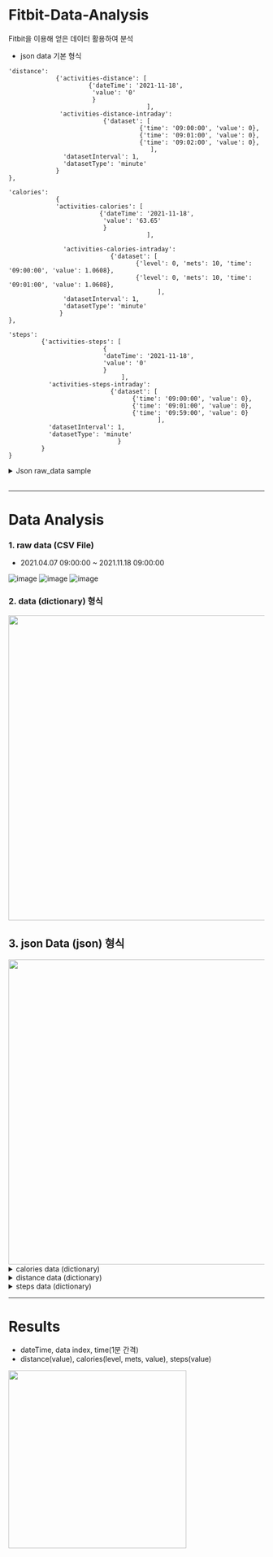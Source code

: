 # Fitbit-Data-Analysis
Fitbit을 이용해 얻은 데이터 활용하여 분석

- json data 기본 형식 
```
'distance':
             {'activities-distance': [
                      {'dateTime': '2021-11-18',
                       'value': '0'
                       }
                                      ],
              'activities-distance-intraday':
                          {'dataset': [
                                    {'time': '09:00:00', 'value': 0},
                                    {'time': '09:01:00', 'value': 0},
                                    {'time': '09:02:00', 'value': 0},
                                       ],
               'datasetInterval': 1,
               'datasetType': 'minute'
             }
}, 

'calories':
             {
             'activities-calories': [
                         {'dateTime': '2021-11-18',
                          'value': '63.65'
                          }
                                      ],

               'activities-calories-intraday':
                            {'dataset': [
                                   {'level': 0, 'mets': 10, 'time': '09:00:00', 'value': 1.0608},
                                   {'level': 0, 'mets': 10, 'time': '09:01:00', 'value': 1.0608},
                                         ],       
               'datasetInterval': 1,
               'datasetType': 'minute'
              }
},

'steps': 
         {'activities-steps': [
                          {
                          'dateTime': '2021-11-18',
                          'value': '0'
                          }
                               ],
           'activities-steps-intraday':
                            {'dataset': [
                                  {'time': '09:00:00', 'value': 0},
                                  {'time': '09:01:00', 'value': 0},
                                  {'time': '09:59:00', 'value': 0}
                                         ], 
           'datasetInterval': 1,
           'datasetType': 'minute'
                              }
         }
}                
```
<details>
  <summary> Json raw_data sample </summary>
  
```json
{'distance': {'activities-distance': [{'dateTime': '2021-04-07', 'value': '0'}], 'activities-distance-intraday': {'dataset': [{'time': '09:00:00', 'value': 0}, {'time': '09:01:00', 'value': 0}, {'time': '09:02:00', 'value': 0}, {'time': '09:03:00', 'value': 0}, {'time': '09:04:00', 'value': 0}, {'time': '09:05:00', 'value': 0}, {'time': '09:06:00', 'value': 0}, {'time': '09:07:00', 'value': 0}, {'time': '09:08:00', 'value': 0}, {'time': '09:09:00', 'value': 0}, {'time': '09:10:00', 'value': 0}, {'time': '09:11:00', 'value': 0}, {'time': '09:12:00', 'value': 0}, {'time': '09:13:00', 'value': 0}, {'time': '09:14:00', 'value': 0}, {'time': '09:15:00', 'value': 0}, {'time': '09:16:00', 'value': 0}, {'time': '09:17:00', 'value': 0}, {'time': '09:18:00', 'value': 0}, {'time': '09:19:00', 'value': 0}, {'time': '09:20:00', 'value': 0}, {'time': '09:21:00', 'value': 0}, {'time': '09:22:00', 'value': 0}, {'time': '09:23:00', 'value': 0}, {'time': '09:24:00', 'value': 0}, {'time': '09:25:00', 'value': 0}, {'time': '09:26:00', 'value': 0}, {'time': '09:27:00', 'value': 0}, {'time': '09:28:00', 'value': 0}, {'time': '09:29:00', 'value': 0}, {'time': '09:30:00', 'value': 0}, {'time': '09:31:00', 'value': 0}, {'time': '09:32:00', 'value': 0}, {'time': '09:33:00', 'value': 0}, {'time': '09:34:00', 'value': 0}, {'time': '09:35:00', 'value': 0}, {'time': '09:36:00', 'value': 0}, {'time': '09:37:00', 'value': 0}, {'time': '09:38:00', 'value': 0}, {'time': '09:39:00', 'value': 0}, {'time': '09:40:00', 'value': 0}, {'time': '09:41:00', 'value': 0}, {'time': '09:42:00', 'value': 0.0028}, {'time': '09:43:00', 'value': 0}, {'time': '09:44:00', 'value': 0}, {'time': '09:45:00', 'value': 0}, {'time': '09:46:00', 'value': 0}, {'time': '09:47:00', 'value': 0}, {'time': '09:48:00', 'value': 0}, {'time': '09:49:00', 'value': 0}, {'time': '09:50:00', 'value': 0}, {'time': '09:51:00', 'value': 0}, {'time': '09:52:00', 'value': 0}, {'time': '09:53:00', 'value': 0}, {'time': '09:54:00', 'value': 0}, {'time': '09:55:00', 'value': 0}, {'time': '09:56:00', 'value': 0}, {'time': '09:57:00', 'value': 0}, {'time': '09:58:00', 'value': 0}, {'time': '09:59:00', 'value': 0}], 'datasetInterval': 1, 'datasetType': 'minute'}}, 'calories': {'activities-calories': [{'dateTime': '2021-04-07', 'value': '67.04'}], 'activities-calories-intraday': {'dataset': [{'level': 0, 'mets': 11, 'time': '09:00:00', 'value': 1.16688}, {'level': 0, 'mets': 11, 'time': '09:01:00', 'value': 1.16688}, {'level': 0, 'mets': 10, 'time': '09:02:00', 'value': 1.0608}, {'level': 0, 'mets': 10, 'time': '09:03:00', 'value': 1.0608}, {'level': 0, 'mets': 10, 'time': '09:04:00', 'value': 1.0608}, {'level': 0, 'mets': 10, 'time': '09:05:00', 'value': 1.0608}, {'level': 0, 'mets': 10, 'time': '09:06:00', 'value': 1.0608}, {'level': 0, 'mets': 10, 'time': '09:07:00', 'value': 1.0608}, {'level': 0, 'mets': 10, 'time': '09:08:00', 'value': 1.0608}, {'level': 0, 'mets': 10, 'time': '09:09:00', 'value': 1.0608}, {'level': 0, 'mets': 10, 'time': '09:10:00', 'value': 1.0608}, {'level': 0, 'mets': 10, 'time': '09:11:00', 'value': 1.0608}, {'level': 0, 'mets': 10, 'time': '09:12:00', 'value': 1.0608}, {'level': 0, 'mets': 10, 'time': '09:13:00', 'value': 1.0608}, {'level': 0, 'mets': 10, 'time': '09:14:00', 'value': 1.0608}, {'level': 0, 'mets': 10, 'time': '09:15:00', 'value': 1.0608}, {'level': 0, 'mets': 10, 'time': '09:16:00', 'value': 1.0608}, {'level': 0, 'mets': 10, 'time': '09:17:00', 'value': 1.0608}, {'level': 0, 'mets': 10, 'time': '09:18:00', 'value': 1.0608}, {'level': 0, 'mets': 10, 'time': '09:19:00', 'value': 1.0608}, {'level': 0, 'mets': 10, 'time': '09:20:00', 'value': 1.0608}, {'level': 0, 'mets': 10, 'time': '09:21:00', 'value': 1.0608}, {'level': 0, 'mets': 11, 'time': '09:22:00', 'value': 1.16688}, {'level': 0, 'mets': 10, 'time': '09:23:00', 'value': 1.0608}, {'level': 0, 'mets': 10, 'time': '09:24:00', 'value': 1.0608}, {'level': 0, 'mets': 10, 'time': '09:25:00', 'value': 1.0608}, {'level': 0, 'mets': 10, 'time': '09:26:00', 'value': 1.0608}, {'level': 0, 'mets': 11, 'time': '09:27:00', 'value': 1.16688}, {'level': 0, 'mets': 10, 'time': '09:28:00', 'value': 1.0608}, {'level': 0, 'mets': 10, 'time': '09:29:00', 'value': 1.0608}, {'level': 0, 'mets': 11, 'time': '09:30:00', 'value': 1.16688}, {'level': 0, 'mets': 10, 'time': '09:31:00', 'value': 1.0608}, {'level': 0, 'mets': 10, 'time': '09:32:00', 'value': 1.0608}, {'level': 0, 'mets': 10, 'time': '09:33:00', 'value': 1.0608}, {'level': 0, 'mets': 10, 'time': '09:34:00', 'value': 1.0608}, {'level': 0, 'mets': 10, 'time': '09:35:00', 'value': 1.0608}, {'level': 0, 'mets': 11, 'time': '09:36:00', 'value': 1.16688}, {'level': 0, 'mets': 10, 'time': '09:37:00', 'value': 1.0608}, {'level': 0, 'mets': 10, 'time': '09:38:00', 'value': 1.0608}, {'level': 0, 'mets': 10, 'time': '09:39:00', 'value': 1.0608}, {'level': 0, 'mets': 11, 'time': '09:40:00', 'value': 1.16688}, {'level': 0, 'mets': 11, 'time': '09:41:00', 'value': 1.16688}, {'level': 1, 'mets': 22, 'time': '09:42:00', 'value': 2.33376}, {'level': 0, 'mets': 10, 'time': '09:43:00', 'value': 1.0608}, {'level': 0, 'mets': 10, 'time': '09:44:00', 'value': 1.0608}, {'level': 0, 'mets': 11, 'time': '09:45:00', 'value': 1.16688}, {'level': 0, 'mets': 11, 'time': '09:46:00', 'value': 1.16688}, {'level': 0, 'mets': 11, 'time': '09:47:00', 'value': 1.16688}, {'level': 0, 'mets': 11, 'time': '09:48:00', 'value': 1.16688}, {'level': 0, 'mets': 10, 'time': '09:49:00', 'value': 1.0608}, {'level': 0, 'mets': 11, 'time': '09:50:00', 'value': 1.16688}, {'level': 0, 'mets': 11, 'time': '09:51:00', 'value': 1.16688}, {'level': 0, 'mets': 10, 'time': '09:52:00', 'value': 1.0608}, {'level': 0, 'mets': 11, 'time': '09:53:00', 'value': 1.16688}, {'level': 0, 'mets': 10, 'time': '09:54:00', 'value': 1.0608}, {'level': 0, 'mets': 11, 'time': '09:55:00', 'value': 1.16688}, {'level': 0, 'mets': 11, 'time': '09:56:00', 'value': 1.16688}, {'level': 0, 'mets': 11, 'time': '09:57:00', 'value': 1.16688}, {'level': 0, 'mets': 11, 'time': '09:58:00', 'value': 1.16688}, {'level': 0, 'mets': 11, 'time': '09:59:00', 'value': 1.16688}], 'datasetInterval': 1, 'datasetType': 'minute'}}, 'steps': {'activities-steps': [{'dateTime': '2021-04-07', 'value': '4'}], 'activities-steps-intraday': {'dataset': [{'time': '09:00:00', 'value': 0}, {'time': '09:01:00', 'value': 0}, {'time': '09:02:00', 'value': 0}, {'time': '09:03:00', 'value': 0}, {'time': '09:04:00', 'value': 0}, {'time': '09:05:00', 'value': 0}, {'time': '09:06:00', 'value': 0}, {'time': '09:07:00', 'value': 0}, {'time': '09:08:00', 'value': 0}, {'time': '09:09:00', 'value': 0}, {'time': '09:10:00', 'value': 0}, {'time': '09:11:00', 'value': 0}, {'time': '09:12:00', 'value': 0}, {'time': '09:13:00', 'value': 0}, {'time': '09:14:00', 'value': 0}, {'time': '09:15:00', 'value': 0}, {'time': '09:16:00', 'value': 0}, {'time': '09:17:00', 'value': 0}, {'time': '09:18:00', 'value': 0}, {'time': '09:19:00', 'value': 0}, {'time': '09:20:00', 'value': 0}, {'time': '09:21:00', 'value': 0}, {'time': '09:22:00', 'value': 0}, {'time': '09:23:00', 'value': 0}, {'time': '09:24:00', 'value': 0}, {'time': '09:25:00', 'value': 0}, {'time': '09:26:00', 'value': 0}, {'time': '09:27:00', 'value': 0}, {'time': '09:28:00', 'value': 0}, {'time': '09:29:00', 'value': 0}, {'time': '09:30:00', 'value': 0}, {'time': '09:31:00', 'value': 0}, {'time': '09:32:00', 'value': 0}, {'time': '09:33:00', 'value': 0}, {'time': '09:34:00', 'value': 0}, {'time': '09:35:00', 'value': 0}, {'time': '09:36:00', 'value': 0}, {'time': '09:37:00', 'value': 0}, {'time': '09:38:00', 'value': 0}, {'time': '09:39:00', 'value': 0}, {'time': '09:40:00', 'value': 0}, {'time': '09:41:00', 'value': 0}, {'time': '09:42:00', 'value': 4}, {'time': '09:43:00', 'value': 0}, {'time': '09:44:00', 'value': 0}, {'time': '09:45:00', 'value': 0}, {'time': '09:46:00', 'value': 0}, {'time': '09:47:00', 'value': 0}, {'time': '09:48:00', 'value': 0}, {'time': '09:49:00', 'value': 0}, {'time': '09:50:00', 'value': 0}, {'time': '09:51:00', 'value': 0}, {'time': '09:52:00', 'value': 0}, {'time': '09:53:00', 'value': 0}, {'time': '09:54:00', 'value': 0}, {'time': '09:55:00', 'value': 0}, {'time': '09:56:00', 'value': 0}, {'time': '09:57:00', 'value': 0}, {'time': '09:58:00', 'value': 0}, {'time': '09:59:00', 'value': 0}], 'datasetInterval': 1, 'datasetType': 'minute'}}}
```
  
</details>
<br> <hr>


# Data Analysis
### 1. raw data (CSV File)
- 2021.04.07 09:00:00 ~ 2021.11.18 09:00:00


![image](https://user-images.githubusercontent.com/71310074/143684509-72c29569-38d4-400a-8c66-a6c9872f819e.png)
![image](https://user-images.githubusercontent.com/71310074/143684558-ffd2f3c3-6437-4c8a-985c-03d281315ad0.png)
![image](https://user-images.githubusercontent.com/71310074/143684571-44b62484-f1a8-4482-a0ea-5d13ecb13d73.png)


### 2. data (dictionary) 형식
<img src= "https://user-images.githubusercontent.com/71310074/143681059-f47078f5-2277-4aa8-ae79-0f2cd1b75aa9.png" width="600">

## 3. json Data (json) 형식
<img src = "https://user-images.githubusercontent.com/71310074/143681372-fe0ba8ab-d5e4-404d-b8bb-24a87701435f.png" width="600">
<br>

<details>
  <summary> calories data (dictionary) </summary>
 

![image](https://user-images.githubusercontent.com/71310074/143681392-2ae6a477-ea25-4f46-b372-8462a92b8579.png)

![image](https://user-images.githubusercontent.com/71310074/143681399-62fe858f-0f6b-4eac-929d-2cef22050ca1.png)

![image](https://user-images.githubusercontent.com/71310074/143681407-2e31645b-fe62-4e96-918e-7bc093261821.png)

![image](https://user-images.githubusercontent.com/71310074/143681416-e31fed29-a7d1-4d03-b706-2064cce6eb88.png)

![image](https://user-images.githubusercontent.com/71310074/143681423-4af9c762-c011-404a-8a10-4bd868988b29.png)


</details>

<details>
  <summary> distance data (dictionary) </summary>
  
  ![image](https://user-images.githubusercontent.com/71310074/143681472-9f9dc46c-f7ac-4f3f-91d7-ea90ec4d60fc.png)
  ![image](https://user-images.githubusercontent.com/71310074/143681489-6f4ec487-d4d8-4c2f-8703-bcec36cffa39.png)
![image](https://user-images.githubusercontent.com/71310074/143681495-609dbb9b-26e8-457d-88c2-e7d8b201aaef.png)
![image](https://user-images.githubusercontent.com/71310074/143681508-3cd941d0-f065-4149-a1dc-e35182dd4356.png)
![image](https://user-images.githubusercontent.com/71310074/143681520-0d8b2eb3-05c6-4266-b3bb-cb34e2184563.png)
![image](https://user-images.githubusercontent.com/71310074/143681526-23951758-29ef-4920-ac29-41d2e7c35ffe.png)
![image](https://user-images.githubusercontent.com/71310074/143681536-33ad03c7-22a5-40ad-8e64-c03af020b894.png)
![image](https://user-images.githubusercontent.com/71310074/143681543-07538def-0c64-421f-bb18-b7c976c14ae4.png)
![image](https://user-images.githubusercontent.com/71310074/143681548-54f3aa5e-bba2-482a-9e9b-b1d48686888f.png)

  
  
</details>

<details>
  <summary> steps data (dictionary) </summary>
  
  ![image](https://user-images.githubusercontent.com/71310074/143681564-decf842b-5259-4390-abac-525d90dbd876.png)

  ![image](https://user-images.githubusercontent.com/71310074/143681573-359c550b-81d7-41b3-bb29-361091ac55c2.png)
![image](https://user-images.githubusercontent.com/71310074/143681579-823e67d8-0e71-4e83-8ce5-4bfe67a984a6.png)
![image](https://user-images.githubusercontent.com/71310074/143681586-338293d6-b529-4606-b7bf-bc1475e2f41e.png)
![image](https://user-images.githubusercontent.com/71310074/143681595-c625032c-4152-4b81-b802-64580a4b3947.png)
![image](https://user-images.githubusercontent.com/71310074/143681599-8d47d6a6-2376-46a8-acb3-7aa6e8607d79.png)

  
</details>
  

<hr>

# Results
- dateTime, data index, time(1분 간격)
- distance(value), calories(level, mets, value), steps(value)


<img src = "https://user-images.githubusercontent.com/71310074/143682247-adfa36b8-60a1-4516-bed2-2df17dedd40b.png" width="350">
